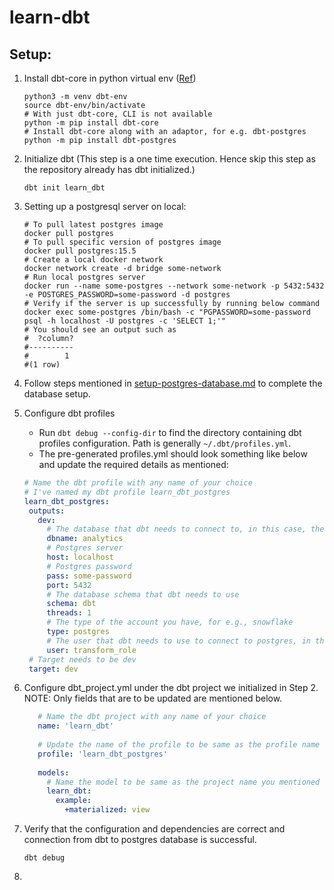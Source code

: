 # learn-dbt

## Setup:

1. Install dbt-core in python virtual env ([Ref](https://docs.getdbt.com/docs/core/pip-install))

   ```shell
   python3 -m venv dbt-env
   source dbt-env/bin/activate
   # With just dbt-core, CLI is not available
   python -m pip install dbt-core
   # Install dbt-core along with an adaptor, for e.g. dbt-postgres
   python -m pip install dbt-postgres
   ```

2. Initialize dbt (This step is a one time execution. Hence skip this step as the repository already has dbt
   initialized.)

    ```shell
    dbt init learn_dbt
    ```

3. Setting up a postgresql server on local:

    ```shell
    # To pull latest postgres image
    docker pull postgres
    # To pull specific version of postgres image
    docker pull postgres:15.5
    # Create a local docker network
    docker network create -d bridge some-network
    # Run local postgres server
    docker run --name some-postgres --network some-network -p 5432:5432 -e POSTGRES_PASSWORD=some-password -d postgres
    # Verify if the server is up successfully by running below command
    docker exec some-postgres /bin/bash -c "PGPASSWORD=some-password psql -h localhost -U postgres -c 'SELECT 1;'"
    # You should see an output such as
    #  ?column?
    #----------
    #        1
    #(1 row)
    ```

4. Follow steps mentioned in [setup-postgres-database.md](setup-postgres-database.md) to complete the database setup.

5. Configure dbt profiles
    - Run `dbt debug --config-dir` to find the directory containing dbt profiles configuration. Path is
      generally `~/.dbt/profiles.yml`.
    - The pre-generated profiles.yml should look something like below and update the required details as mentioned:

   ```yaml
   # Name the dbt profile with any name of your choice
   # I've named my dbt profile learn_dbt_postgres
   learn_dbt_postgres:
    outputs:
      dev:
        # The database that dbt needs to connect to, in this case, the database that we created in the previous step
        dbname: analytics
        # Postgres server
        host: localhost
        # Postgres password
        pass: some-password
        port: 5432
        # The database schema that dbt needs to use
        schema: dbt
        threads: 1
        # The type of the account you have, for e.g., snowflake
        type: postgres
        # The user that dbt needs to use to connect to postgres, in this case, the user that we created in previous step
        user: transform_role
    # Target needs to be dev
    target: dev
   ```

6. Configure dbt_project.yml under the dbt project we initialized in Step 2. NOTE: Only fields that are to be updated
   are mentioned below.

   ```yaml
      # Name the dbt project with any name of your choice
      name: 'learn_dbt'
      
      # Update the name of the profile to be same as the profile name we mentioned in `~/.dbt/profiles.yml`
      profile: 'learn_dbt_postgres'
      
      models:
        # Name the model to be same as the project name you mentioned above
        learn_dbt:
          example:
            +materialized: view
   ```

7. Verify that the configuration and dependencies are correct and connection from dbt to postgres database is successful.

   ```shell
   dbt debug
   ```
   
8. 